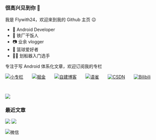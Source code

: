 ### 很高兴见到你 👋


我是 Flywith24，欢迎来到我的 Github 主页 😉

- 📱 Android Developer
- 🍚 铁厂干饭人
- 📷 业余 vlogger
- 🏀 篮球爱好者
- 🚣🏻 划船器入门选手


专注于写 Android 体系化文章，欢迎订阅我的专栏


[![小专栏](https://cdn.jsdelivr.net/gh/Flywith24/Album/img/20201216150338.png)](https://xiaozhuanlan.com/detail)&emsp;&emsp;[![掘金](https://cdn.jsdelivr.net/gh/Flywith24/Album/img/20201216150413.png)](https://juejin.cn/user/219558054476792/columns)&emsp;&emsp;[![自建博客](https://cdn.jsdelivr.net/gh/Flywith24/Album/img/20201216151326.png)](https://flywith24.gitee.io)&emsp;&emsp;[![语雀](https://cdn.jsdelivr.net/gh/Flywith24/Album/img/20201216150234.png)](https://www.yuque.com/flywith24)&emsp;&emsp;[![CSDN](https://cdn.jsdelivr.net/gh/Flywith24/Album/img/20201216150204.png)](https://blog.csdn.net/fly_with_24)&emsp;&emsp;[![Bilibili](https://cdn.jsdelivr.net/gh/Flywith24/Album/img/20201231135933.png)](https://space.bilibili.com/354140435)

<br/>

![](https://github-readme-stats.vercel.app/api?username=Flywith24&count_private=true&show_icons=true&hide=prs&hide_title=true")

### 最近文章
[![](https://github-readme-juejin-recent-article-flywith24.vercel.app/juejin?id=219558054476792&limit=5)](https://juejin.cn/user/219558054476792/posts)
[![](https://github-readme-juejin-recent-article-flywith24.vercel.app/xiaozhuanlan?id=detail&limit=5)](https://xiaozhuanlan.com/detail)

![微信](https://cdn.jsdelivr.net/gh/Flywith24/Album/img/20201216152154.png)

